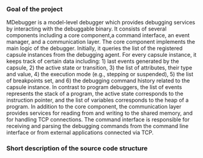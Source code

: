 ### Goal of the project
MDebugger is a model-level debugger which provides debugging services by interacting with the debuggable binary. 
It consists of several components including a core component,a command interface, an event manager, and a communication
layer. The core component implements the main logic of the debugger. Initially, it queries the list of the registered capsule
instances from the debugging agent. For every capsule instance, it keeps track of certain data including: 1) last events
generated by the capsule, 2) the active state or transition, 3) the list of attributes, their type and value, 4) the execution
mode (e.g., stepping or suspended), 5) the list of breakpoints set, and 6) the debugging command history related to the
capsule instance. In contrast to program debuggers, the list of events represents the stack of a program, the active state
corresponds to the instruction pointer, and the list of variables corresponds to the heap of a program.
In addition to the core component, the communication layer provides services for reading from and writing to the shared memory, and for handling TCP connections. The
command interface is responsible for receiving and parsing the debugging commands from the command line interface
or from external applications connected via TCP.

### Short description of the source code structure

